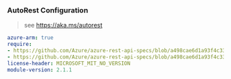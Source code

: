 ### AutoRest Configuration

> see https://aka.ms/autorest

``` yaml
azure-arm: true
require:
- https://github.com/Azure/azure-rest-api-specs/blob/a498cae6d1a93f4c33073f0747b93b22815c09b7/specification/recoveryservicesbackup/resource-manager/readme.md
- https://github.com/Azure/azure-rest-api-specs/blob/a498cae6d1a93f4c33073f0747b93b22815c09b7/specification/recoveryservicesbackup/resource-manager/readme.go.md
license-header: MICROSOFT_MIT_NO_VERSION
module-version: 2.1.1
``` 